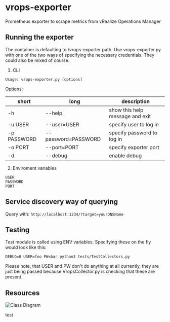 # vrops-exporter
Prometheus exporter to scrape metrics from vRealize Operations Manager

## Running the exporter

The container is defaulting to /vrops-exporter path. Use vrops-exporter.py with one of the two ways of specifying the necessary credentials. They could also be mixed of course.

1. CLI

```
Usage: vrops-exporter.py [options]
```
Options:

short | long | description
--- | --- | ---
  -h | --help |           show this help message and exit
  -u USER | --user=USER | specify user to log in
  -p PASSWORD | --password=PASSWORD | specify password to log in
  -o PORT | --port=PORT | specify exporter port
  -d | --debug    |       enable debug


2. Enviroment variables

```
USER
PASSWORD
PORT
```

## Service discovery way of querying
Query with: ``http://localhost:1234/?target=yourDNSName``


## Testing
Test module is called using ENV variables. Specifying these on the fly would look like this:

```
DEBUG=0 USER=foo PW=bar python3 tests/TestCollectors.py
```

Please note, that USER and PW don't do anything at all currently, they are just being passed because VropsCollector.py is checking that these are present.

## Resources
![Class Diagram](http://www.plantuml.com/plantuml/proxy?src=https://raw.githubusercontent.com/christopherhans/uml/master/vrops-exporter.puml)

test
